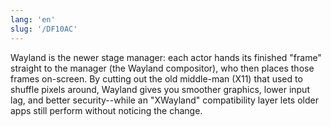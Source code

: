 ```yaml
---
lang: 'en'
slug: '/DF10AC'
---
```


Wayland is the newer stage manager: each actor hands its finished "frame" straight to the manager (the Wayland compositor), who then places those frames on-screen. By cutting out the old middle-man (X11) that used to shuffle pixels around, Wayland gives you smoother graphics, lower input lag, and better security--while an "XWayland" compatibility layer lets older apps still perform without noticing the change.

